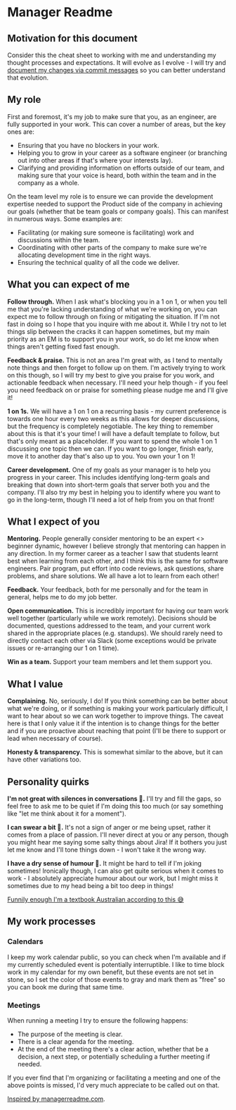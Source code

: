 # Manager Readme

## Motivation for this document

Consider this the cheat sheet to working with me and understanding my thought processes and
expectations. It will evolve as I evolve - I will try and [document my changes via commit messages](https://github.com/lhansford/manager-readme/commits/main)
so you can better understand that evolution.

## My role

First and foremost, it's my job to make sure that you, as an engineer, are fully supported in your work. This can cover a number of areas, but the key ones are:

- Ensuring that you have no blockers in your work.
- Helping you to grow in your career as a software engineer (or branching out into other areas if that's where your interests lay).
- Clarifying and providing information on efforts outside of our team, and making sure that your voice is heard, both within the team and in the company as a whole.

On the team level my role is to ensure we can provide the development expertise needed to support the Product side of the company in achieving our goals (whether that be team goals or company goals). This can manifest in numerous ways. Some examples are:

- Facilitating (or making sure someone is facilitating) work and discussions within the team.
- Coordinating with other parts of the company to make sure we're allocating development time in the right ways.
- Ensuring the technical quality of all the code we deliver.

## What you can expect of me

**Follow through.** When I ask what's blocking you in a 1 on 1, or when you tell me that you're lacking understanding of what we're working on, you can expect me to follow through on fixing or mitigating the situation. If I'm not fast in doing so I hope that you inquire with me about it. While I try not to let things slip between the cracks it can happen sometimes, but my main priority as an EM is to support you in your work, so do let me know when things aren't getting fixed fast enough.

**Feedback & praise.** This is not an area I'm great with, as I tend to mentally note things and then forget to follow up on them. I'm actively trying to work on this though, so I will try my best to give you praise for you work, and actionable feedback when necessary. I'll need your help though - if you feel you need feedback on or praise for something please nudge me and I'll give it!

**1 on 1s.** We will have a 1 on 1 on a recurring basis - my current preference is towards one hour every
two weeks as this allows for deeper discussions, but the frequency is completely negotiable. The key thing to remember about this is that it's your time! I will have a default template to follow, but that's only meant as a placeholder. If you want to spend the whole 1 on 1 discussing one topic then we can. If you want to go longer, finish early, move it to another day that's also up to you. You own your 1 on 1!

**Career development.** One of my goals as your manager is to help you progress in your career. This includes identifying long-term goals and breaking that down into short-term goals that server both you and the company. I'll also try my best in helping you to identify where you want to go in the long-term, though I'll need a lot of help from you on that front!

## What I expect of you

**Mentoring.** People generally consider mentoring to be an expert <> beginner dynamic, however I believe strongly that mentoring can happen in any direction. In my former career as a teacher I saw that students learnt best when learning from each other, and I think this is the same for software engineers. Pair program, put effort into code reviews, ask questions, share problems, and share solutions. We all have a lot to learn from each other!

**Feedback.** Your feedback, both for me personally and for the team in general, helps me to do my job better.

**Open communication.** This is incredibly important for having our team work well together (particularly while we work remotely). Decisions should be documented, questions addressed to the team, and your current work shared in the appropriate places (e.g. standups). We should rarely need to directly contact each other via Slack (some exceptions would be private issues or re-arranging our 1 on 1 time).

**Win as a team.** Support your team members and let them support you.

## What I value

**Complaining.** No, seriously, I do! If you think something can be better about what we're doing, or if something is making your work particularly difficult, I want to hear about so we can work together to improve things. The caveat here is that I only value it if the intention is to change things for the better and if you are proactive about reaching that point (I'll be there to support or lead when necessary of course).

**Honesty & transparency.** This is somewhat similar to the above, but it can have other variations too.

## Personality quirks

**I'm not great with silences in conversations 🙊.** I'll try and fill the gaps, so feel free to ask me to be quiet if I'm doing this too much (or say something like "let me think about it for a moment").

**I can swear a bit 🤬.** It's not a sign of anger or me being upset, rather it comes from a place of passion. I'll never direct at you or any person, though you might hear me saying some salty things about Jira! If it bothers you just let me know and I'll tone things down - I won't take it the wrong way.

**I have a dry sense of humour 🤡.** It might be hard to tell if I'm joking sometimes!  Ironically though, I can also get quite serious when it comes to work - I absolutely appreciate humour about our work, but I might miss it sometimes due to my head being a bit too deep in things!

[Funnily enough I'm a textbook Australian according to this 😅](https://culturalatlas.sbs.com.au/australian-culture/australian-culture-communication#australian-culture-communication)

## My work processes

### Calendars

I keep my work calendar public, so you can check when I'm available and if my currently scheduled event is potentially interruptible. I like to time block work in my calendar for my own benefit, but these events are not set in stone, so I set the color of those events to gray and mark them as "free" so you can book me during that same time.

### Meetings

When running a meeting I try to ensure the following happens:

- The purpose of the meeting is clear.
- There is a clear agenda for the meeting.
- At the end of the meeting there's a clear action, whether that be a decision, a next step, or potentially scheduling a further meeting if needed.

If you ever find that I'm organizing or facilitating a meeting and one of the above points is missed, I'd very much appreciate to be called out on that.

[Inspired by managerreadme.com](https://managerreadme.com/readme/lhansford).
